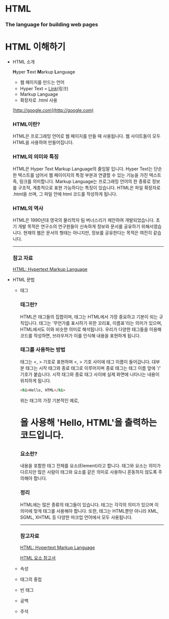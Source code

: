 # HTML

### The language for building web pages

# HTML 이해하기

- HTML 소개

    **H**yper **T**ext **M**arkup **L**anguage

    - 웹 페이지를 만드는 언어
    - Hyper Text = [Link](http://google.com)(링크)
    - Markup Language
    - 확장자로 .html 사용

    [http://google.com](http://google.com)

    ### HTML이란?

    HTML은 프로그래밍 언어로 웹 페이지를 만들 때 사용됩니다.
    웹 사이트들이 모두 HTML을 사용하여 만들어집니다.

    ### HTML의 의미와 특징

    HTML은 Hyper Text Markup Language의 줄임말 입니다.
    Hyper Text는 단순한 텍스트를 넘어서 웹 페이이지의 특정 부분과 연결할 수 있는 기능을 가진 텍스트 즉, 링크를 의미합니다.
    Markup Language는 프로그래밍 언어의 한 종류로 정보를 구조적, 계층적으로 표현 가능하다는 특징이 있습니다.
    HTML은 파일 확장자로 .html을 쓰며, 그 파일 안에 html 코드를 작성하게 됩니다.

    ### HTML의 역사

    HTML은 1990년대 영국의 물리학자 팀 버너스리가 제안하여 개발되었습니다.
    초기 개발 목적은 연구소의 연구원들이 신속하게 정보와 문서를 공유하기 위해서였습니다.
    현재의 웹은 문서의 형태는 아니지만, 정보를 공유한다는 목적은 여전히 같습니다.

    ---

    ### 참고 자료

    [HTML: Hypertext Markup Language](https://developer.mozilla.org/ko/docs/Web/HTML)

- HTML 문법
    - 태그

        ### 태그란?

        HTML은 태그들의 집합이며, 태그는 HTML에서 가장 중요하고 기본이 되는 규칙입니다.
        태그는 '무언가를 표시하기 위한 꼬리표, 이름표'라는 의미가 있으며, HTML에서도 이와 비슷한 의미로 해석됩니다.
        우리가 다양한 태그들을 이용해 코드를 작성하면, 브라우저가 이를 인식해 내용을 표현하게 됩니다.

        ### 태그를 사용하는 방법

        태그는 <, > 기호로 표현하며 <, > 기호 사이에 태그 이름이 들어갑니다.
        대부분 태그는 시작 태그와 종료 태그로 이루어지며 종료 태그는 태그 이름 앞에 '/' 기호가 붙습니다.
        시작 태그와 종료 태그 사이에 실제 화면에 나타나는 내용이 위치하게 됩니다.

        ```html
        <h1>Hello, HTML</h1>
        ```

        위는 태그의 가장 기본적인 예로, <h1>을 사용해 'Hello, HTML'을 출력하는 코드입니다.

        ### 요소란?

        내용을 포함한 태그 전체를 요소(Element)라고 합니다.
        태그와 요소는 의미가 다르지만 많은 사람이 태그와 요소를 같은 의미로 사용하니 혼동하지 않도록 주의해야 합니다.

        ### 정리

        HTML에는 많은 종류의 태그들이 있습니다.
        태그는 각각의 의미가 있으며 이 의미에 맞게 태그를 사용해야 합니다.
        또한, 태그는 HTML뿐만 아니라 XML, SGML, XHTML 등 다양한 마크업 언어에서 모두 사용됩니다.

        ---

        ### 참고자료

        [HTML: Hypertext Markup Language](https://developer.mozilla.org/ko/docs/Web/HTML)

        [HTML 요소 참고서](https://developer.mozilla.org/ko/docs/Web/HTML/Element)

    - 속성
    - 태그의 중첩
    - 빈 태그
    - 공백
    - 주석
